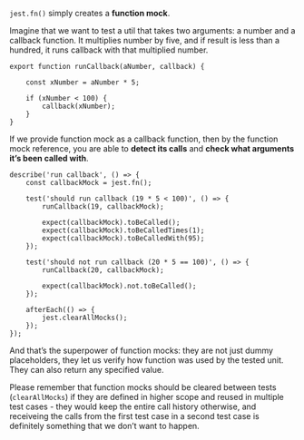 `jest.fn()` simply creates a **function mock**. 

Imagine that we want to test a util that takes two arguments: a number and a callback function. It multiplies number by five, and if result is less than a hundred, it runs callback with that multiplied number.

```
export function runCallback(aNumber, callback) { 
   
    const xNumber = aNumber * 5;

    if (xNumber < 100) {
        callback(xNumber);
    }
}
```

If we provide function mock as a callback function, then by the function mock reference, you are able to **detect its calls** and **check what arguments it’s been called with**. 

```
describe('run callback', () => {
    const callbackMock = jest.fn();

    test('should run callback (19 * 5 < 100)', () => {
        runCallback(19, callbackMock);
        
        expect(callbackMock).toBeCalled();
        expect(callbackMock).toBeCalledTimes(1);
        expect(callbackMock).toBeCalledWith(95);
    });

    test('should not run callback (20 * 5 == 100)', () => {
        runCallback(20, callbackMock);
 
        expect(callbackMock).not.toBeCalled(); 
    });

    afterEach(() => {
        jest.clearAllMocks();
    });
});
```

And that’s the superpower of function mocks: they are not just dummy placeholders, they let us verify how function was used by the tested unit. They can also return any specified value.

Please remember that function mocks should be cleared between tests (`clearAllMocks`) if they are defined in higher scope and reused in multiple test cases  - they would keep the entire call history otherwise, and receiveing the calls from the first test case in a second test case is definitely something that we don’t want to happen.